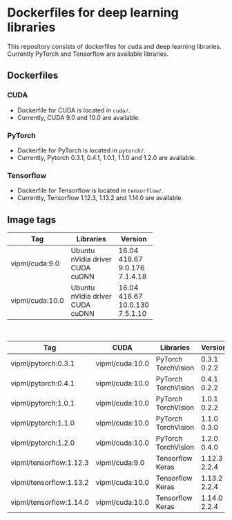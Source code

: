 # Dockerfiles for deep learning libraries
This repository consists of dockerfiles for cuda and deep learning libraries. Currently PyTorch and Tensorflow are available libraries. 

## Dockerfiles

### CUDA
* Dockerfile for CUDA is located in ````cuda/````.
* Currently, CUDA 9.0 and 10.0 are available.

### PyTorch
* Dockerfile for PyTorch is located in ````pytorch/````.
* Currently, Pytorch 0.3.1, 0.4.1, 1.0.1, 1.1.0 and 1.2.0 are available. 

### Tensorflow
* Dockerfile for Tensorflow is located in  ````tensorflow/````.
* Currently, Tensorflow 1.12.3, 1.13.2 and 1.14.0 are available.

## Image tags
| Tag | Libraries | Version |
| --- | --------- | ------- |
| vipml/cuda:9.0 | Ubuntu<br>nVidia driver<br>CUDA<br>cuDNN | 16.04<br>418.67<br>9.0.176<br>7.1.4.18 |
| vipml/cuda:10.0 | Ubuntu<br>nVidia driver<br>CUDA<br>cuDNN | 16.04<br>418.67<br>10.0.130<br>7.5.1.10 |

<br>

| Tag | CUDA | Libraries | Version |
| --- | ---- | --------- | ------- |
| vipml/pytorch:0.3.1 | vipml/cuda:10.0 | PyTorch<br>TorchVision | 0.3.1<br>0.2.2 |
| vipml/pytorch:0.4.1 | vipml/cuda:10.0 | PyTorch<br>TorchVision | 0.4.1<br>0.2.2 |
| vipml/pytorch:1.0.1 | vipml/cuda:10.0 | PyTorch<br>TorchVision | 1.0.1<br>0.2.2 |
| vipml/pytorch:1.1.0 | vipml/cuda:10.0 | PyTorch<br>TorchVision | 1.1.0<br>0.3.0 |
| vipml/pytorch:1.2.0 | vipml/cuda:10.0 | PyTorch<br>TorchVision | 1.2.0<br>0.4.0 |
| vipml/tensorflow:1.12.3 | vipml/cuda:9.0 | Tensorflow<br>Keras | 1.12.3<br>2.2.4 |
| vipml/tensorflow:1.13.2 | vipml/cuda:10.0 | Tensorflow<br>Keras | 1.13.2<br>2.2.4 |
| vipml/tensorflow:1.14.0 | vipml/cuda:10.0 | Tensorflow<br>Keras | 1.14.0<br>2.2.4 |

